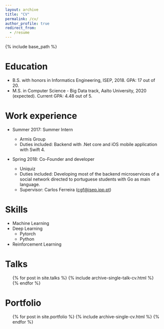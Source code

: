 ```yaml
---
layout: archive
title: "CV"
permalink: /cv/
author_profile: true
redirect_from:
  - /resume
---
```


{% include base_path %}

Education
======
* B.S. with honors in Informatics Engineering, ISEP, 2018. GPA: 17 out of 20.
* M.S. in Computer Science - Big Data track, Aalto University, 2020 (expected). Current GPA: 4.48 out of 5.


Work experience
======
* Summer 2017: Summer Intern
  * Armis Group 
  * Duties included: Backend with .Net core and iOS mobile application with Swift 4.

* Spring 2018: Co-Founder and developer
  * Uniquiz
  * Duties included: Developing most of the backend microservices of a social network directed to portuguese students with Go as main language.
  * Supervisor: Carlos Ferreira (cgf@isep.ipp.pt)
  
Skills
======
* Machine Learning
* Deep Learning 
  * Pytorch 
  * Python
* Reinforcement Learning 

  
Talks
======
  <ul>{% for post in site.talks %}
    {% include archive-single-talk-cv.html %}
  {% endfor %}</ul>
  
Portfolio
======
  <ul>{% for post in site.portfolio %}
    {% include archive-single-cv.html %}
  {% endfor %}</ul>
